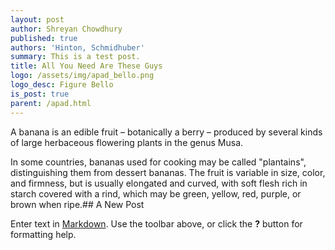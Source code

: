 ```yaml
---
layout: post
author: Shreyan Chowdhury
published: true
authors: 'Hinton, Schmidhuber'
summary: This is a test post.
title: All You Need Are These Guys
logo: /assets/img/apad_bello.png
logo_desc: Figure Bello
is_post: true
parent: /apad.html
---
```

A banana is an edible fruit – botanically a berry – produced by several kinds
of large herbaceous flowering plants in the genus Musa.

In some countries, bananas used for cooking may be called "plantains",
distinguishing them from dessert bananas. The fruit is variable in size, color,
and firmness, but is usually elongated and curved, with soft flesh rich in
starch covered with a rind, which may be green, yellow, red, purple, or brown
when ripe.## A New Post

Enter text in [Markdown](http://daringfireball.net/projects/markdown/). Use the toolbar above, or click the **?** button for formatting help.
